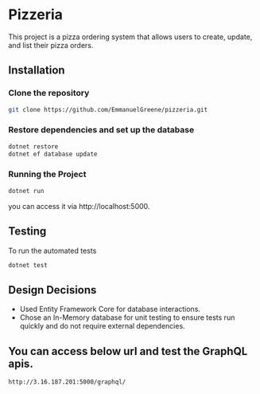 # Pizzeria

This project is a pizza ordering system that allows users to create, update, and list their pizza orders.

## Installation
### Clone the repository
```bash
git clone https://github.com/EmmanuelGreene/pizzeria.git
```
### Restore dependencies and set up the database
```bash
dotnet restore
dotnet ef database update
```

### Running the Project
```bash
dotnet run
```
you can access it via http://localhost:5000.

## Testing
To run the automated tests
```bash
dotnet test
```

## Design Decisions
 - Used Entity Framework Core for database interactions.
 - Chose an In-Memory database for unit testing to ensure tests run quickly and do not require external dependencies.

## You can access below url and test the GraphQL apis.
```bash
http://3.16.187.201:5000/graphql/
```
